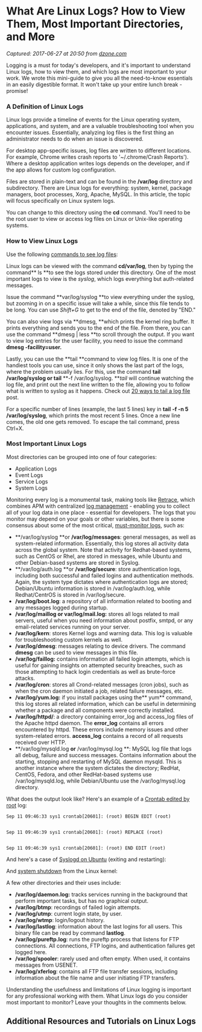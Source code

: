 # What Are Linux Logs? How to View Them, Most Important Directories, and More

_Captured: 2017-06-27 at 20:50 from [dzone.com](https://dzone.com/articles/what-are-linux-logs-how-to-view-them-most-importan?edition=305152&utm_source=Daily%20Digest&utm_medium=email&utm_campaign=dd%202017-06-26)_

Logging is a must for today's developers, and it's important to understand Linux logs, how to view them, and which logs are most important to your work. We wrote this mini-guide to give you all the need-to-know essentials in an easily digestible format. It won't take up your entire lunch break - promise!

### A Definition of Linux Logs

Linux logs provide a timeline of events for the Linux operating system, applications, and system, and are a valuable troubleshooting tool when you encounter issues. Essentially, analyzing log files is the first thing an administrator needs to do when an issue is discovered.

For desktop app-specific issues, log files are written to different locations. For example, Chrome writes crash reports to '~/.chrome/Crash Reports'). Where a desktop application writes logs depends on the developer, and if the app allows for custom log configuration.

Files are stored in plain-text and can be found in the **/var/log** directory and subdirectory. There are Linux logs for everything: system, kernel, package managers, boot processes, Xorg, Apache, MySQL. In this article, the topic will focus specifically on Linux system logs.

You can change to this directory using the **cd** command. You'll need to be the root user to view or access log files on Linux or Unix-like operating systems.

### How to View Linux Logs

Use the following [commands to see log files](https://www.linux.com/learn/sysadmin/viewing-linux-logs-command-line):

Linux logs can be viewed with the command **cd/var/log**, then by typing the command** ls **to see the logs stored under this directory. One of the most important logs to view is the _syslog_, which logs everything but auth-related messages.

Issue the command **var/log/syslog **to view everything under the syslog, but zooming in on a specific issue will take a while, since this file tends to be long. You can use _Shift+G_ to get to the end of the file, denoted by "END."

You can also view logs via **dmesg, **which prints the kernel ring buffer. It prints everything and sends you to the end of the file. From there, you can use the command **dmesg | less **to scroll through the output. If you want to view log entries for the user facility, you need to issue the command **dmesg -facility=user.**

Lastly, you can use the **tail **command to view log files. It is one of the handiest tools you can use, since it only shows the last part of the logs, where the problem usually lies. For this, use the command **tail /var/log/syslog **or** tail** **-f /var/log/syslog. **_tail_ will continue watching the log file, and print out the next line written to the file, allowing you to follow what is written to syslog as it happens. Check out [20 ways to tail a log file](https://stackify.com/13-ways-to-tail-a-log-file-on-windows-unix/) post.

For a specific number of lines (example, the last 5 lines) key in **tail** **-f -n 5 /var/log/syslog**, which prints the most recent 5 lines. Once a new line comes, the old one gets removed. To escape the tail command, press Ctrl+X.

### Most Important Linux Logs

Most directories can be grouped into one of four categories:

  * Application Logs
  * Event Logs
  * Service Logs
  * System Logs

Monitoring every log is a monumental task, making tools like [Retrace](https://stackify.com/retrace/), which combines APM with centralized [log management](https://stackify.com/log-management/) - enabling you to collect all of your log data in one place - essential for developers. The logs that you monitor may depend on your goals or other variables, but there is some consensus about some of the most critical, [must-monitor logs](https://www.eurovps.com/blog/important-linux-log-files-you-must-be-monitoring), such as:

  * **/var/log/syslog **or **/var/log/messages**: general messages, as well as system-related information. Essentially, this log stores all activity data across the global system. Note that activity for Redhat-based systems, such as CentOS or Rhel, are stored in messages, while Ubuntu and other Debian-based systems are stored in Syslog.
  * **/var/log/auth.log **or **/var/log/secure**: store authentication logs, including both successful and failed logins and authentication methods. Again, the system type dictates where authentication logs are stored; Debian/Ubuntu information is stored in /var/log/auth.log, while Redhat/CentrOS is stored in /var/log/secure.
  * **/var/log/boot.log**: a repository of all information related to booting and any messages logged during startup.
  * **/var/log/maillog or var/log/mail.log:** stores all logs related to mail servers, useful when you need information about postfix, smtpd, or any email-related services running on your server.
  * **/var/log/kern**: stores Kernel logs and warning data. This log is valuable for troubleshooting custom kernels as well.
  * **/var/log/dmesg**: messages relating to device drivers. The command **dmesg** can be used to view messages in this file.
  * **/var/log/faillog:** contains information all failed login attempts, which is useful for gaining insights on attempted security breaches, such as those attempting to hack login credentials as well as brute-force attacks.
  * **/var/log/cron**: stores all Crond-related messages (cron jobs), such as when the cron daemon initiated a job, related failure messages, etc.
  * **/var/log/yum.log:** if you install packages using the** yum** command, this log stores all related information, which can be useful in determining whether a package and all components were correctly installed.
  * **/var/log/httpd/**: a directory containing error_log and access_log files of the Apache httpd daemon. The **error_log** contains all errors encountered by httpd. These errors include memory issues and other system-related errors. **access_log** contains a record of all requests received over HTTP.
  * **/var/log/mysqld.log **or** /var/log/mysql.log **: MySQL log file that logs all debug, failure and success messages. Contains information about the starting, stopping and restarting of MySQL daemon mysqld. This is another instance where the system dictates the directory; RedHat, CentOS, Fedora, and other RedHat-based systems use /var/log/mysqld.log, while Debian/Ubuntu use the /var/log/mysql.log directory.

What does the output look like? Here's an example of a [Crontab edited by root](https://ossec-docs.readthedocs.io/en/latest/log_samples/linux/cron.html) log:
    
    
    Sep 11 09:46:33 sys1 crontab[20601]: (root) BEGIN EDIT (root)
    
    
    Sep 11 09:46:39 sys1 crontab[20601]: (root) REPLACE (root)
    
    
    Sep 11 09:46:39 sys1 crontab[20601]: (root) END EDIT (root)

And here's a case of [Syslogd on Ubuntu](https://ossec-docs.readthedocs.io/en/latest/log_samples/linux/syslogd.html) (exiting and restarting):

And [system shutdown](https://ossec-docs.readthedocs.io/en/latest/log_samples/linux/kernel.html) from the Linux kernel:

A few other directories and their uses include:

  * **/var/log/daemon.log:** tracks services running in the background that perform important tasks, but has no graphical output.
  * **/var/log/btmp**: recordings of failed login attempts.
  * **/var/log/utmp**: current login state, by user.
  * **/var/log/wtmp**: login/logout history.
  * **/var/log/lastlog**: information about the last logins for all users. This binary file can be read by command **lastlog**.
  * **/var/log/pureftp.log**: runs the pureftp process that listens for FTP connections. All connections, FTP logins, and authentication failures get logged here.
  * **/var/log/spooler**: rarely used and often empty. When used, it contains messages from USENET.
  * **/var/log/xferlog**: contains all FTP file transfer sessions, including information about the file name and user initiating FTP transfers.

Understanding the usefulness and limitations of Linux logging is important for any professional working with them. What Linux logs do you consider most important to monitor? Leave your thoughts in the comments below.

## Additional Resources and Tutorials on Linux Logs
